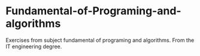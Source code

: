 # Fundamental-of-Programing-and-algorithms
Exercises from subject fundamental of programing and algorithms. From the IT engineering degree.
